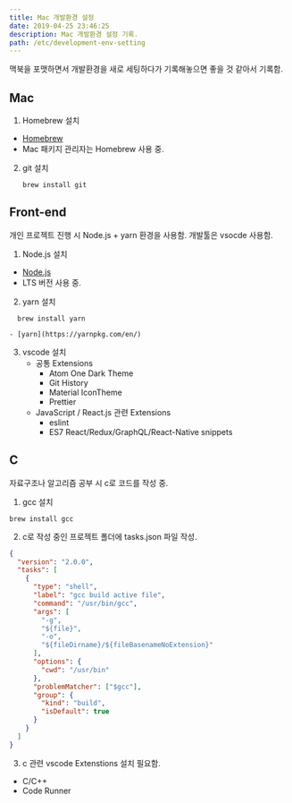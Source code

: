 ```yaml
---
title: Mac 개발환경 설정
date: 2019-04-25 23:46:25
description: Mac 개발환경 설정 기록.
path: /etc/development-env-setting
---
```


맥북을 포맷하면서 개발환경을 새로 세팅하다가 기록해놓으면 좋을 것 같아서 기록함.

## Mac

1. Homebrew 설치

- [Homebrew](https://brew.sh/index_ko)
- Mac 패키지 관리자는 Homebrew 사용 중.

2. git 설치
   ```
   brew install git
   ```

## Front-end

개인 프로젝트 진행 시 Node.js + yarn 환경을 사용함.
개발툴은 vsocde 사용함.

1. Node.js 설치

- [Node.js](https://nodejs.org/ko/)
- LTS 버전 사용 중.

2. yarn 설치

```
  brew install yarn
```

    - [yarn](https://yarnpkg.com/en/)

3. vscode 설치
   - 공통 Extensions
     - Atom One Dark Theme
     - Git History
     - Material IconTheme
     - Prettier
   - JavaScript / React.js 관련 Extensions
     - eslint
     - ES7 React/Redux/GraphQL/React-Native snippets

## C

자료구조나 알고리즘 공부 시 c로 코드를 작성 중.

1. gcc 설치

```
brew install gcc
```

2. c로 작성 중인 프로젝트 폴더에 tasks.json 파일 작성.

```json
{
  "version": "2.0.0",
  "tasks": [
    {
      "type": "shell",
      "label": "gcc build active file",
      "command": "/usr/bin/gcc",
      "args": [
        "-g",
        "${file}",
        "-o",
        "${fileDirname}/${fileBasenameNoExtension}"
      ],
      "options": {
        "cwd": "/usr/bin"
      },
      "problemMatcher": ["$gcc"],
      "group": {
        "kind": "build",
        "isDefault": true
      }
    }
  ]
}
```

3. c 관련 vscode Extenstions 설치 필요함.

- C/C++
- Code Runner
